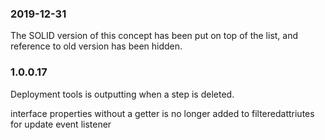 ### 2019-12-31

The SOLID version of this concept has been put on top of the list, and reference to old version has been hidden.

### 1.0.0.17
Deployment tools is outputting when a step is deleted.

interface properties without a getter is no longer added to filteredattriutes for update event listener